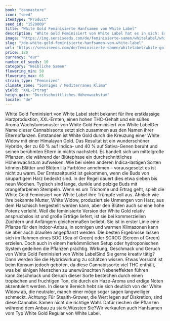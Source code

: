 ```yaml
---
book: "cannastore"
icon: "seed"
itemtype: "Product"
seed_id: "1520009"
title: "White Gold Feminisierte Hanfsamen von White Label"
description: "White Gold Feminisiert von White Label hat es in sich: Erstklassige Harzproduktion, XXL-Ernten, ein hoher THC-Gehalt und ein wunderbar fruchtiges Aroma."
image: "https://img.sensiseeds.com/de/feminisierte-samen/whitelabel/white-gold-feminisiert-image.png"
slug: "/de-white-gold-feminisierte-hanfsamen-von-white-label"
url: "https://sensiseeds.com/de/feminisierte-samen/whitelabel/white-gold-feminisiert?a_aid=cannastore"
price: 120
currency: "eur"
number_of_seeds: 10
category: "Weibliche Samen"
flowering_min: 50
flowering_max: 65
strain_type: "Feminized"
climate_zone: "Sonniges / Mediterranes Klima"
yield: "XXL-Ertrag"
heigh_gain: "Durchschnittliches Höhenwachstum"
locale: "de"
---
```

White Gold Feminisiert von White Label steht bekannt für ihre erstklassige Harzproduktion, XXL-Ernten, einen hohen THC-Gehalt und ein süßes Aroma.Wachstumsmuster von White Gold Feminisiert von White LabelDer Name dieser Cannabissorte setzt sich zusammen aus den Namen ihrer Elternpflanzen. Entstanden ist White Gold durch die Kreuzung einer White Widow mit einer Himalayan Gold. Das Resultat ist ein wunderschöner Hybride, der zu 60 % auf Indica- und 40 % auf Sativa-Genen beruht und seinen berühmten Eltern in nichts nachsteht. Es handelt sich um mittelgroße Pflanzen, die während der Blütephase ein durchschnittliches Höhenwachstum aufweisen. Wie bei vielen anderen Indica-lastigen Sorten können Blätter und Blüten lila Farbtöne annehmen – vorausgesetzt es ist nicht zu warm. Der Erntezeitpunkt ist gekommen, wenn die Buds von sirupartigem Harz bedeckt sind. In der Regel dauert dies etwa sieben bis neun Wochen. Typisch sind lange, dunkle und pelzige Buds mit orangefarbenen Stempeln. Wenn es um Trichome und Ertrag geht, spielt die White Gold Feminisiert von White Label ihre Trümpfe voll aus. Ähnlich wie ihre bekannte Mutter, White Widow, produziert sie Unmengen von Harz, aus dem Haschisch hergestellt werden kann, aber den Blüten auch so eine hohe Potenz verleiht. Weil die feminisierte Version der White Gold relativ anspruchslos ist und große Erträge liefert, ist sie bei kommerziellen Züchtern und Anfängern gleichermaßen beliebt. Sie ist in erster Linie eine Pflanze für den Indoor-Anbau, in sonnigen und warmen Klimazonen kann sie aber auch draußen angepflanzt werden. Die besten Ergebnisse lassen sich im Rahmen eines SOG (Sea of Green) oder SCROG (Screen of Green) erzielen. Doch auch in einem herkömmlichen Setup oder hydroponischen System gedeihen die Pflanzen prächtig. Wirkung, Geschmack und Geruch von White Gold Feminisiert von White LabelSind Sie gerne kreativ tätig? Dann werden Sie die Hybridwirkung zu schätzen wissen. Etwas Vorsicht ist beim Konsum jedoch geboten, da diese Cannabissorte viel THC enthält, was bei einigen Menschen zu unerwünschten Nebeneffekten führen kann.Geschmack und Geruch dieser Sorte bestechen durch einen tropischen und fruchtigen Ton, die durch ein Haze-Aroma und erdige Noten akzentuiert werden. In diesem Bereich hebt sie sich deutlich von der White Widow ab, die neutraler, manch einer möge sogar sagen langweiliger schmeckt. Achtung: Für Stealth-Grower, die Wert legen auf Diskretion, sind diese Cannabis Samen nicht die richtige Wahl. Dafür riechen die Pflanzen während dem Anbau zu stark.Wussten Sie?Wir verkaufen auch Hanfsamen vom Typ White Gold Regular von White Label.
